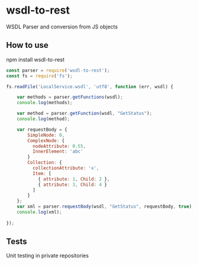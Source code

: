# wsdl-to-rest

WSDL Parser and conversion from JS objects

## How to use

npm install wsdl-to-rest

```javascript
const parser = require('wsdl-to-rest');
const fs = require('fs');

fs.readFile('LocalService.wsdl', 'utf8', function (err, wsdl) {

    var methods = parser.getFunctions(wsdl);
    console.log(methods);

    var method = parser.getFunction(wsdl, "GetStatus");
    console.log(method);

    var requestBody = {
        SimpleNode: 0,
        ComplexNode: {
          nodeAttribute: 0.55,
          InnerElement: 'abc'
        }
        Collection: {
          collectionAttribute: 'x',
          Item: [
            { attribute: 1, Child: 2 },
            { attribute: 3, Child: 4 }
          ]
        }
    };
    var xml = parser.requestBody(wsdl, "GetStatus", requestBody, true);
    console.log(xml);
    
});
```

## Tests

Unit testing in private repositories

